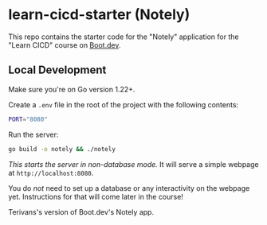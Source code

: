 # learn-cicd-starter (Notely)

This repo contains the starter code for the "Notely" application for the "Learn CICD" course on [Boot.dev](https://boot.dev).

## Local Development

Make sure you're on Go version 1.22+.

Create a `.env` file in the root of the project with the following contents:

```bash
PORT="8080"
```

Run the server:

```bash
go build -o notely && ./notely
```

*This starts the server in non-database mode.* It will serve a simple webpage at `http://localhost:8080`.

You do *not* need to set up a database or any interactivity on the webpage yet. Instructions for that will come later in the course!

Terivans's version of Boot.dev's Notely app.